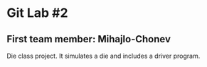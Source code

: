 # Git Lab  #2
## First team member: Mihajlo-Chonev

Die class project. It simulates a die and includes a driver program.
